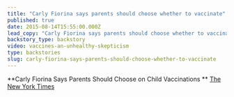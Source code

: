 ```yaml
---
title: "Carly Fiorina says parents should choose whether to vaccinate"
published: true
date: 2015-08-14T15:55:00.000Z
lead_copy: "Carly Fiorina says parents should choose whether to vaccinate their children. Here we go again...Watch this for the backstory on vaccines. "
backstory_type: backstory
video: vaccines-an-unhealthy-skepticism
type: backstories
slug: carly-fiorina-says-parents-should-choose-whether-to-vaccinate
---
```


**Carly Fiorina Says Parents Should Choose on Child Vaccinations **
[The New York Times](http://nyti.ms/1TB8xHR)

